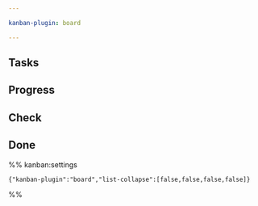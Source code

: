 ```yaml
---

kanban-plugin: board

---
```


## Tasks



## Progress



## Check



## Done





%% kanban:settings
```
{"kanban-plugin":"board","list-collapse":[false,false,false,false]}
```
%%